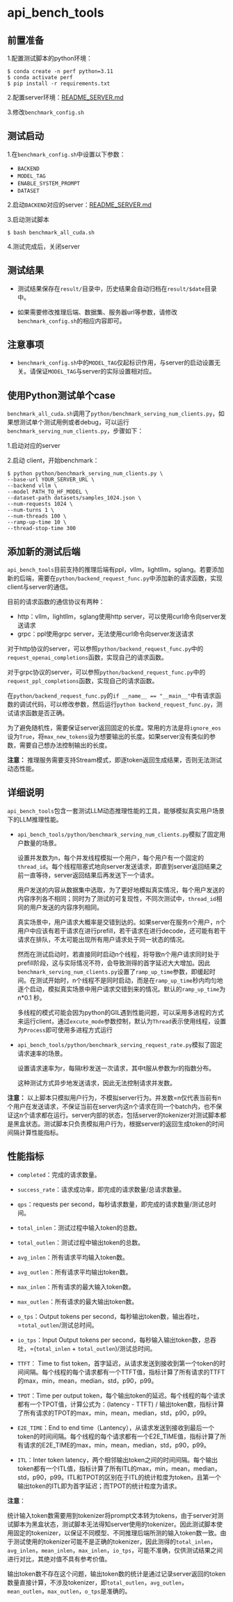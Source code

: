 # api_bench_tools

## 前置准备

1.配置测试脚本的python环境：
```shell
$ conda create -n perf python=3.11
$ conda activate perf
$ pip install -r requirements.txt
```

2.配置server环境：[README_SERVER.md](README_SERVER.md)

3.修改`benchmark_config.sh`

## 测试启动

1.在`benchmark_config.sh`中设置以下参数：
- `BACKEND`
- `MODEL_TAG`
- `ENABLE_SYSTEM_PROMPT`
- `DATASET`

2.启动`BACKEND`对应的server：[README_SERVER.md](README_SERVER.md)

3.启动测试脚本

```shell
$ bash benchmark_all_cuda.sh
```

4.测试完成后，关闭server

## 测试结果

- 测试结果保存在`result/`目录中，历史结果会自动归档在`result/$date`目录中。

- 如果需要修改推理后端、数据集、服务器url等参数，请修改`benchmark_config.sh`的相应内容即可。

## 注意事项

- `benchmark_config.sh`中的`MODEL_TAG`仅起标识作用，与server的启动设置无关。请保证`MODEL_TAG`与server的实际设置相对应。


## 使用Python测试单个case

`benchmark_all_cuda.sh`调用了`python/benchmark_serving_num_clients.py`，如果想测试单个测试用例或者debug，可以运行`benchmark_serving_num_clients.py`，步骤如下：

1.启动对应的server

2.启动 client，开始benchmark：
```shell
$ python python/benchmark_serving_num_clients.py \
--base-url YOUR_SERVER_URL \
--backend vllm \
--model PATH_TO_HF_MODEL \
--dataset-path datasets/samples_1024.json \
--num-requests 1024 \
--num-turns 1 \ 
--num-threads 100 \ 
--ramp-up-time 10 \ 
--thread-stop-time 300
```

## 添加新的测试后端

`api_bench_tools`目前支持的推理后端有ppl，vllm，lightllm，sglang。若要添加新的后端，需要在`python/backend_request_func.py`中添加新的请求函数，实现client与server的通信。

目前的请求函数的通信协议有两种：

- http：vllm，lightllm，sglang使用http server，可以使用curl命令向server发送请求
- grpc：ppl使用grpc server，无法使用curl命令向server发送请求

对于http协议的server，可以参照`python/backend_request_func.py`中的`request_openai_completions`函数，实现自己的请求函数。

对于grpc协议的server，可以参照`python/backend_request_func.py`中的`request_ppl_completions`函数，实现自己的请求函数。

在`python/backend_request_func.py`的`if __name__ == "__main__"`中有请求函数的调试代码，可以修改参数，然后运行`python backend_request_func.py`，测试请求函数是否正确。

为了避免随机性，需要保证server返回固定的长度。常用的方法是将`ignore_eos`设为`True`，将`max_new_tokens`设为想要输出的长度。如果server没有类似的参数，需要自己想办法控制输出的长度。

**注意：** 推理服务需要支持Stream模式，即逐token返回生成结果，否则无法测试动态性能。

## 详细说明

`api_bench_tools`包含一套测试LLM动态推理性能的工具，能够模拟真实用户场景下的LLM推理性能。

- `api_bench_tools/python/benchmark_serving_num_clients.py`模拟了固定用户数量的场景。

    设置并发数为n，每个并发线程模拟一个用户，每个用户有一个固定的`thread_id`。每个线程阻塞式地向server发送请求，即直到server返回结果之前一直等待，server返回结果后再发送下一个请求。

    用户发送的内容从数据集中选取，为了更好地模拟真实情况，每个用户发送的内容序列各不相同；同时为了测试的可复现性，不同次测试中，`thread_id`相同的用户发送的内容序列相同。

    真实场景中，用户请求大概率是交错到达的。如果server在服务n个用户，n个用户中应该有若干请求在进行prefill，若干请求在进行decode，还可能有若干请求在排队，不太可能出现所有用户请求处于同一状态的情况。
    
    然而在测试启动时，若直接同时启动n个线程，将导致n个用户请求同时处于prefill阶段，这与实际情况不符，会导致测得的首字延迟大大增加。因此`benchmark_serving_num_clients.py`设置了`ramp_up_time`参数，即缓起时间。在测试开始时，n个线程不是同时启动，而是在`ramp_up_time`秒内均匀地逐个启动，模拟真实场景中用户请求交错到来的情况。默认的`ramp_up_time`为 n*0.1 秒。

    多线程的模式可能会因为python的GIL遇到性能问题，可以采用多进程的方式来运行client，通过`excute_mode`参数控制，默认为`Thread`表示使用线程，设置为`Process`即可使用多进程方式运行

- `api_bench_tools/python/benchmark_serving_request_rate.py`模拟了固定请求速率的场景。

    设置请求速率为r，每隔t秒发送一次请求，其中t服从参数为r的指数分布。

    这种测试方式异步地发送请求，因此无法控制请求并发数。

**注意：** 以上脚本只模拟用户行为，不模拟server行为。并发数=n仅代表当前有n个用户在发送请求，不保证当前在server内这n个请求在同一个batch内，也不保证这n个请求都在运行。server内部的状态，包括server的tokenizer对测试脚本都是黑盒状态。测试脚本只负责模拟用户行为，根据server的返回生成token的时间间隔计算性能指标。

## 性能指标

- `completed`：完成的请求数量。

- `success_rate`：请求成功率，即完成的请求数量/总请求数量。

- `qps`：requests per second，每秒请求数量，即完成的请求数量/测试总时间。

- `total_inlen`：测试过程中输入token的总数。

- `total_outlen`：测试过程中输出token的总数。

- `avg_inlen`：所有请求平均输入token数。

- `avg_outlen`：所有请求平均输出token数。

- `max_inlen`：所有请求的最大输入token数。

- `max_outlen`：所有请求的最大输出token数。

- `o_tps`：Output tokens per second，每秒输出token数，输出吞吐，=`total_outlen`/测试总时间。

- `io_tps`：Input Output tokens per second，每秒输入输出token数，总吞吐，=(`total_inlen` + `total_outlen`)/测试总时间。

- `TTFT`： Time to fist token，首字延迟，从请求发送到接收到第一个token的时间间隔。每个线程的每个请求都有一个TTFT值，指标计算了所有请求的TTFT的max，min，mean，median，std，p90，p99。

- `TPOT`：Time per output token，每个输出token的延迟。每个线程的每个请求都有一个TPOT值，计算公式为：(latency - TTFT) / 输出token数，指标计算了所有请求的TPOT的max，min，mean，median，std，p90，p99。

- `E2E_TIME`：End to end time（Lantency），从请求发送到接收到最后一个token的时间间隔。每个线程的每个请求都有一个E2E_TIME值，指标计算了所有请求的E2E_TIME的max，min，mean，median，std，p90，p99。

- `ITL`：Inter token latency，两个相邻输出token之间的时间间隔。每个输出token都有一个ITL值，指标计算了所有ITL的max，min，mean，median，std，p90，p99。ITL和TPOT的区别在于ITL的统计粒度为token，且第一个输出token的ITL即为首字延迟；而TPOT的统计粒度为请求。

**注意**：

统计输入token数需要用到tokenizer将prompt文本转为tokens，由于server对测试脚本为黑盒状态，测试脚本无法得知server使用的tokenizer。因此测试脚本使用固定的tokenizer，以保证不同模型、不同推理后端所测的输入token数一致。由于测试使用的tokenizer可能不是正确的tokenizer，因此测得的`total_inlen`，`avg_inlen`，`mean_inlen`，`max_inlen`，`io_tps`，可能不准确，仅供测试结果之间进行对比，其绝对值不具有参考价值。

输出token数不存在这个问题，输出token数的统计是通过记录server返回的token数量直接计算，不涉及tokenizer，即`total_outlen`，`avg_outlen`，`mean_outlen`，`max_outlen`，`o_tps`是准确的。
